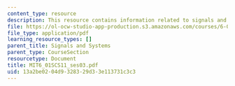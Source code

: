 ```yaml
---
content_type: resource
description: This resource contains information related to signals and systems.
file: https://ol-ocw-studio-app-production.s3.amazonaws.com/courses/6-01sc-introduction-to-electrical-engineering-and-computer-science-i-spring-2011/13a2be0204d9328329d33e113731c3c3_MIT6_01SCS11_ses03.pdf
file_type: application/pdf
learning_resource_types: []
parent_title: Signals and Systems
parent_type: CourseSection
resourcetype: Document
title: MIT6_01SCS11_ses03.pdf
uid: 13a2be02-04d9-3283-29d3-3e113731c3c3
---
```


